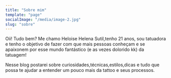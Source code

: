 ```yaml
---
title: "Sobre mim"
template: "page"
socialImage: "/media/image-2.jpg"
slug: "sobre"
---
```


Oii! Tudo bem? Me chamo Heloise Helena Sutil,tenho 21 anos, sou tatuadora e tenho o objetivo de fazer com que mais pessoas conheçam e se apaixonem por esse mundo fantástico (e as vezes dolorido kk) da tatuagem! 

Nesse blog postarei sobre curiosidades,técnicas,estilos,dicas e tudo que possa te ajudar a entender um pouco mais da tattoo e seus processos.